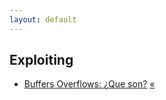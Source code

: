 ```yaml
---
layout: default
---
```


## Exploiting

* [Buffers Overflows: ¿Que son?](https://github.com/Pwn2Ninj4/pwn2ninj4.github.io/blob/gh-pages/content/Exploiting/post1.md)
[«](./)
